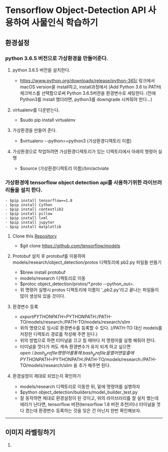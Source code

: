 
# Tensorflow Object-Detection API 사용하여 사물인식 학습하기

##  환경설정  
  
  
  
  
### python 3.6.5 버전으로 가상환경을 만들어준다.  



1. python 3.6.5 버전을 설치한다.
    - https://www.python.org/downloads/release/python-365/ 링크에서 macOS version을 install하고, 
    install과정에서 (Add Python 3.6 to PATH) 체크박스를 선택함으로써 Python 3.6.5버젼을 환경변수로 세팅한다. (전에 Python3를 install 했더라면, python3를 downgrade 시켜줘야 한다...)

1. virtualenv를 다운받는다.
    - $sudo pip install virtualenv   
        
1. 가상환경을 만들어 준다.    
    - $virtualenv --python==python3 (가상환경디렉토리 이름)
        
1. 가상환경으로 작업하려면 가상환경디렉토리가 있는 디렉토리에서 아래의 명령어 실행
    - $source (가상환경디렉토리 이름)/bin/actviate
  
  
  
### 가상환경에 tensorflow object detection api를 사용하기위한 라이브러리들을 설치 한다.

    - $pip install tensorflow==1.8
    - $pip install Cython
    - $pip install contextlib2
    - $pip install pillow
    - $pip install lxml
    - $pip install jupyter
    - $pip install matplotlib


1. Clone this [Repository](https://github.com/tensorflow/models)
    - $git clone https://github.com/tensorflow/models

1. Protobuf 설치 후 protobuf를 이용하여 models/research/object_detection/protos 디렉토리에 pb2.py 파일들 만들기
    - $brew install protobuf
    - models/research 디렉토리로 이동
    - $protoc object_detection/protos/*.proto --python_out=.
    - 위 명령어 실행시 protos 디렉토리에 이름이 '_pb2.py'라고 끝나는 파일들이 많이 생성되 있을 것이다. 

1. 환경변수 등록
    - $export PYTHONPATH=$PYTHONPATH:/PATH-TO/models/research:/PATH-TO/models/research/slim
    - 위의 명령으로 임시로 환경변수를 등록할 수 있다. (/PATH-TO 대신 models를 저장한 디렉토리 경로를 작성해 주면 된다.)
    - 위의 방법으로 하면 터미널을 끄고 킬 때마다 저 명령어를 실행 해줘야 한다. 
    - 터미널을 껏다가 켜도 계속 환경변수가 유지 되게 하고 싶으면
    $open ~/.bash_profile 명령어를 통해 .bash_profile 을 열어 맨 밑줄에 PYTHONPATH=$PYTHONPATH:/PATH-TO/models/research:/PATH-TO/models/research/slim 을 추가 해주면 된다.

1. 환경설정이 제대로 되었는지 확인하기
    - models/research 디렉토리로 이동한 뒤, 밑에 명령어를 실행하자
    - $python object_detection/builders/model_builder_test.py
    - 잘 동작하면 제대로 환경설정이 된 것이고, 위의 라이브러리를 잘 설치 했는데 에러가 난다면, tensorflow 버젼(tensorflow 1.8 버젼 추천)이나 터미널을 껏다 켰는데 환경변수 등록하는 것을 잊은 건 아닌지 한번 확인해보자.

  
  ***

##  이미지 라벨링하기 
1. 
